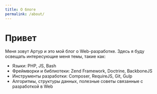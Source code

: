 ```yaml
---
title: О блоге
permalink: /about/
---
```


# Привет
Меня зовут Артур и это мой блог о Web-разработке. Здесь я буду освещать 
интересующие меня темы, такие как:

  * Языки: PHP, JS, Bash
  * Фреймворки и библиотеки: Zend Framework, Doctrine, BackboneJS
  * Инструменты разработки: Composer, RequireJS, Git, Gulp
  * Алгоритмы, структуры данных, полезные советы связанные с разработкой в Web
